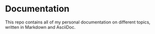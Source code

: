 # Documentation

This repo contains all of my personal documentation on different topics, written in Markdown and AsciiDoc.
